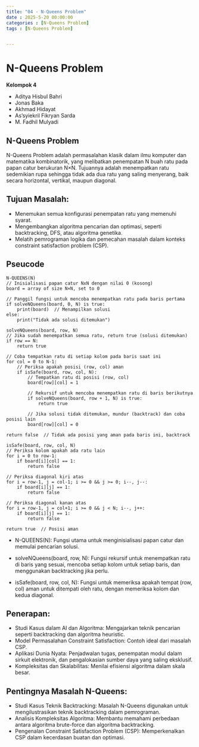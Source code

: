 ```yaml
---
title: "04 - N-Queens Problem"
date : 2025-5-20 00:00:00
categories : [N-Queens Problem]
tags : [N-Queens Problem]


---
```


# N-Queens Problem
**Kelompok 4**
- Aditya Hisbul Bahri
- Jonas Baka
- Akhmad Hidayat
- As’syiekril Fikryan Sarda
- M. Fadhil Mulyadi


## N-Queens Problem
N-Queens Problem adalah permasalahan klasik dalam ilmu komputer dan matematika kombinatorik, yang melibatkan penempatan N buah ratu pada papan catur berukuran N×N. Tujuannya adalah menempatkan ratu sedemikian rupa sehingga tidak ada dua ratu yang saling menyerang, baik secara horizontal, vertikal, maupun diagonal.

## Tujuan Masalah:
- Menemukan semua konfigurasi penempatan ratu yang memenuhi syarat.
- Mengembangkan algoritma pencarian dan optimasi, seperti backtracking, DFS, atau algoritma genetika.
- Melatih pemrograman logika dan pemecahan masalah dalam konteks constraint satisfaction problem (CSP).

## Pseucode 
    N-QUEENS(N)
    // Inisialisasi papan catur NxN dengan nilai 0 (kosong)
    board = array of size N×N, set to 0

    // Panggil fungsi untuk mencoba menempatkan ratu pada baris pertama
    if solveNQueens(board, 0, N) is true:
        print(board)  // Menampilkan solusi
    else:
        print("Tidak ada solusi ditemukan")

    solveNQueens(board, row, N)
    // Jika sudah menempatkan semua ratu, return true (solusi ditemukan)
    if row == N:
        return true

    // Coba tempatkan ratu di setiap kolom pada baris saat ini
    for col = 0 to N-1:
        // Periksa apakah posisi (row, col) aman
        if isSafe(board, row, col, N):
            // Tempatkan ratu di posisi (row, col)
            board[row][col] = 1

            // Rekursif untuk mencoba menempatkan ratu di baris berikutnya
            if solveNQueens(board, row + 1, N) is true:
                return true

            // Jika solusi tidak ditemukan, mundur (backtrack) dan coba posisi lain
            board[row][col] = 0

    return false  // Tidak ada posisi yang aman pada baris ini, backtrack

    isSafe(board, row, col, N)
    // Periksa kolom apakah ada ratu lain
    for i = 0 to row-1:
        if board[i][col] == 1:
            return false

    // Periksa diagonal kiri atas
    for i = row-1, j = col-1; i >= 0 && j >= 0; i--, j--:
        if board[i][j] == 1:
            return false

    // Periksa diagonal kanan atas
    for i = row-1, j = col+1; i >= 0 && j < N; i--, j++:
        if board[i][j] == 1:
            return false

    return true  // Posisi aman

- N-QUEENS(N): Fungsi utama untuk menginisialisasi papan catur dan memulai pencarian solusi.

- solveNQueens(board, row, N): Fungsi rekursif untuk menempatkan ratu di baris yang sesuai, mencoba setiap kolom untuk setiap baris, dan menggunakan backtracking jika perlu.

- isSafe(board, row, col, N): Fungsi untuk memeriksa apakah tempat (row, col) aman untuk ditempati oleh ratu, dengan memeriksa kolom dan kedua diagonal.


## Penerapan:
- Studi Kasus dalam AI dan Algoritma: Mengajarkan teknik pencarian seperti backtracking dan algoritma heuristic.
- Model Permasalahan Constraint Satisfaction: Contoh ideal dari masalah CSP.
- Aplikasi Dunia Nyata: Penjadwalan tugas, penempatan modul dalam sirkuit elektronik, dan pengalokasian sumber daya yang saling eksklusif.
- Kompleksitas dan Skalabilitas: Menilai efisiensi algoritma dalam skala besar.

## Pentingnya Masalah N-Queens:
- Studi Kasus Teknik Backtracking: Masalah N-Queens digunakan untuk mengilustrasikan teknik backtracking dalam pemrograman.
- Analisis Kompleksitas Algoritma: Membantu memahami perbedaan antara algoritma brute-force dan algoritma backtracking.
- Pengenalan Constraint Satisfaction Problem (CSP): Memperkenalkan CSP dalam kecerdasan buatan dan optimasi.
